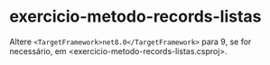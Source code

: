# exercicio-metodo-records-listas

Altere `<TargetFramework>net8.0</TargetFramework>` para 9, se for necessário, em <exercicio-metodo-records-listas.csproj>.

